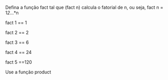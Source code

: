 

Defina a função fact tal que (fact n) calcula o fatorial de n, ou seja, fact n = 1*2*...*n

fact 1 == 1

fact 2 == 2

fact 3 == 6

fact 4 == 24

fact 5 ==120



Use  a função product 


